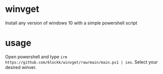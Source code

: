 # winvget
Install any version of windows 10 with a simple powershell script

# usage
Open powershell and type `irm https://github.com/6lockk/winvget/raw/main/main.ps1 | iex`. Select your desired winver.
